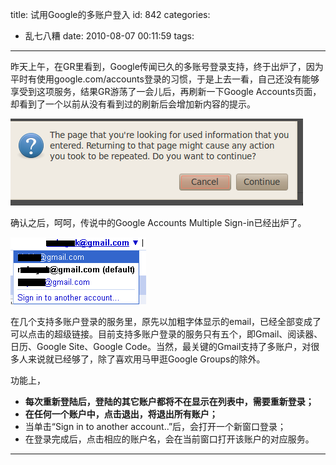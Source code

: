 title: 试用Google的多账户登入
id: 842
categories:
  - 乱七八糟
date: 2010-08-07 00:11:59
tags:
---

昨天上午，在GR里看到，Google传闻已久的多账号登录支持，终于出炉了，因为平时有使用google.com/accounts登录的习惯，于是上去一看，自己还没有能够享受到这项服务，结果GR游荡了一会儿后，再刷新一下Google Accounts页面，却看到了一个以前从没有看到过的刷新后会增加新内容的提示。

[![](/upfile/2010/08/Refresh_Google_accounts_Google_Multiple_sign_in.png "Refresh_Google_accounts_Google_Multiple_sign_in")](/upfile/2010/08/Refresh_Google_accounts_Google_Multiple_sign_in.png)

确认之后，呵呵，传说中的Google Accounts Multiple Sign-in已经出炉了。

[![](/upfile/2010/08/google-multiple-sign-in.png "google-multiple-sign-in")](/upfile/2010/08/google-multiple-sign-in.png)

<!--more-->在几个支持多账户登录的服务里，原先以加粗字体显示的email，已经全部变成了可以点击的超级链接。目前支持多账户登录的服务只有五个，即Gmail、阅读器、日历、Google Site、Google Code。当然，最关键的Gmail支持了多账户，对很多人来说就已经够了，除了喜欢用马甲逛Google Groups的除外。

功能上，

*   **每次重新登陆后，登陆的其它账户都将不在显示在列表中，需要重新登录；**
*   **在任何一个账户中，点击退出，将退出所有账户；**
*   当单击“Sign in to another account..”后，会打开一个新窗口登录；
*   在登录完成后，点击相应的账户名，会在当前窗口打开该账户的对应服务。
** **